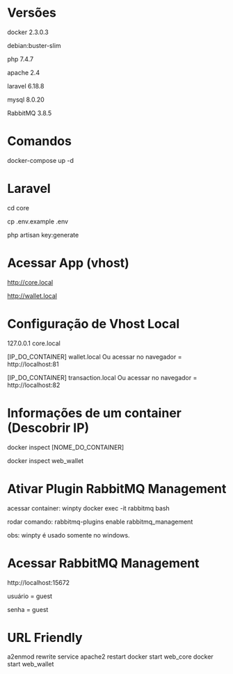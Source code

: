 # Versões
docker 2.3.0.3

debian:buster-slim

php 7.4.7

apache 2.4

laravel 6.18.8

mysql 8.0.20

RabbitMQ 3.8.5

# Comandos
docker-compose up -d

# Laravel
cd core

cp .env.example .env

php artisan key:generate

# Acessar App (vhost)
http://core.local

http://wallet.local

# Configuração de Vhost Local
127.0.0.1	core.local

[IP_DO_CONTAINER] wallet.local
Ou
acessar no navegador = http://localhost:81

[IP_DO_CONTAINER] transaction.local
Ou
acessar no navegador = http://localhost:82

# Informações de um container (Descobrir IP)
docker inspect [NOME_DO_CONTAINER]

docker inspect web_wallet

# Ativar Plugin RabbitMQ Management
acessar container: winpty docker exec -it rabbitmq bash

rodar comando: rabbitmq-plugins enable rabbitmq_management

obs: winpty é usado somente no windows.

# Acessar RabbitMQ Management
http://localhost:15672

usuário = guest

senha = guest

# URL Friendly
a2enmod rewrite
service apache2 restart
docker start web_core
docker start web_wallet
